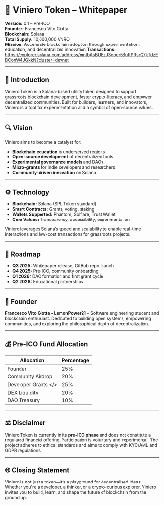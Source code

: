 # 🧬 Viniero Token – Whitepaper

**Version:** 0.1 – Pre-ICO  
**Founder:** Francesco Vito Giotta  
**Blockchain:** Solana  
**Total Supply:** 10,000,000 VNRO  
**Mission:** Accelerate blockchain adoption through experimentation, education, and decentralized innovation
**Transactions:** https://explorer.solana.com/address/mntbAsBUEzJ3ooer5BuftPRsrQ7kTdzEBConW4JGkkN?cluster=devnet

---

## 🚀 Introduction

Viniero Token is a Solana-based utility token designed to support grassroots blockchain development, foster crypto-literacy, and empower decentralized communities. Built for builders, learners, and innovators, Viniero is a tool for experimentation and a symbol of open-source values.

---

## 🔍 Vision

Viniero aims to become a catalyst for:
- **Blockchain education** in underserved regions  
- **Open-source development** of decentralized tools  
- **Experimental governance models** and DAOs  
- **Micro-grants** for indie developers and researchers  
- **Community-driven innovation** on Solana

---

## ⚙️ Technology

- **Blockchain:** Solana (SPL Token standard)  
- **Smart Contracts:** Grants, voting, staking  
- **Wallets Supported:** Phantom, Solflare, Trust Wallet  
- **Core Values:** Transparency, accessibility, experimentation

Viniero leverages Solana’s speed and scalability to enable real-time interactions and low-cost transactions for grassroots projects.

---

## 📅 Roadmap

- **Q3 2025:** Whitepaper release, GitHub repo launch  
- **Q4 2025:** Pre-ICO, community onboarding  
- **Q1 2026:** DAO formation and first grant cycle  
- **Q2 2026:** Educational partnerships

---

## 👤 Founder

**Francesco Vito Giotta - LemonPower21** – Software engineering student and blockchain enthusiast. Dedicated to building open systems, empowering communities, and exploring the philosophical depth of decentralization.

---

## 💰 Pre-ICO Fund Allocation

| Allocation            | Percentage |
|-----------------------|------------|
| Founder               | 25%        |
| Community Airdrop     | 20%        |
| Developer Grants </>  | 25%        |
| DEX Liquidity         | 20%        |
| DAO Treasury          | 10%        |

---

## ⚖️ Disclaimer

Viniero Token is currently in its **pre-ICO phase** and does not constitute a regulated financial offering. Participation is voluntary and experimental. The project adheres to ethical standards and aims to comply with KYC/AML and GDPR regulations.

---

## 🌐 Closing Statement

Viniero is not just a token—it’s a playground for decentralized ideas. Whether you're a developer, a thinker, or a crypto-curious explorer, Viniero invites you to build, learn, and shape the future of blockchain from the ground up.

